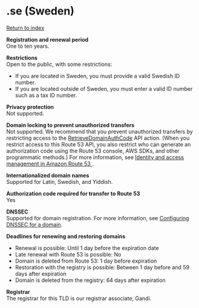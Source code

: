 # \.se \(Sweden\)<a name="se"></a>

[Return to index](registrar-tld-list.md#index)

**Registration and renewal period**  
One to ten years\.

**Restrictions**  
Open to the public, with some restrictions:  
+ If you are located in Sweden, you must provide a valid Swedish ID number\. 
+ If you are located outside of Sweden, you must enter a valid ID number such as a tax ID number\.

**Privacy protection**  
Not supported\.

**Domain locking to prevent unauthorized transfers**  
Not supported\. We recommend that you prevent unauthorized transfers by restricting access to the [RetrieveDomainAuthCode](https://docs.aws.amazon.com/Route53/latest/APIReference/API_domains_RetrieveDomainAuthCode.html) API action\. \(When you restrict access to this Route 53 API, you also restrict who can generate an authorization code using the Route 53 console, AWS SDKs, and other programmatic methods\.\) For more information, see [Identity and access management in Amazon Route 53 ](auth-and-access-control.md)\.

**Internationalized domain names**  
Supported for Latin, Swedish, and Yiddish\.

**Authorization code required for transfer to Route 53**  
Yes

**DNSSEC**  
Supported for domain registration\. For more information, see [Configuring DNSSEC for a domain](domain-configure-dnssec.md)\.

**Deadlines for renewing and restoring domains**  
+ Renewal is possible: Until 1 day before the expiration date
+ Late renewal with Route 53 is possible: No
+ Domain is deleted from Route 53: 1 day before expiration
+ Restoration with the registry is possible: Between 1 day before and 59 days after expiration
+ Domain is deleted from the registry: 64 days after expiration

**Registrar**  
The registrar for this TLD is our registrar associate, Gandi\.